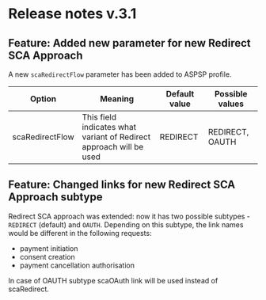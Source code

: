 # Release notes v.3.1

## Feature: Added new parameter for new Redirect SCA Approach
A new `scaRedirectFlow` parameter has been added to ASPSP profile.

| Option          | Meaning                                                             | Default value | Possible values |
|-----------------|---------------------------------------------------------------------|---------------|-----------------|
| scaRedirectFlow | This field indicates what variant of Redirect approach will be used | REDIRECT      | REDIRECT, OAUTH |

## Feature: Changed links for new Redirect SCA Approach subtype
Redirect SCA approach was extended: now it has two possible subtypes - `REDIRECT` (default) and `OAUTH`.
Depending on this subtype, the link names would be different in the following requests:
 - payment initiation
 - consent creation
 - payment cancellation authorisation

In case of OAUTH subtype scaOAuth link will be used instead of scaRedirect.
